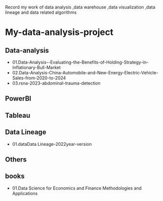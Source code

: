 Record my work of data analysis ,data warehouse ,data visualization ,data lineage and data related algorithms
# My-data-analysis-project
## Data-analysis

- 01.Data-Analysis--Evaluating-the-Benefits-of-Holding-Strategy-in-Inflationary-Bull-Market
- 02.Data-Analysis-China-Automobile-and-New-Energy-Electric-Vehicle-Sales-from-2020-to-2024
- 03.rsna-2023-abdominal-trauma-detection

## PowerBI


## Tableau


## Data Lineage
- 01.dataData Lineage-2022year-version

## Others
#### 

## books
- 01.Data Science for Economics and Finance Methodologies and Applications
